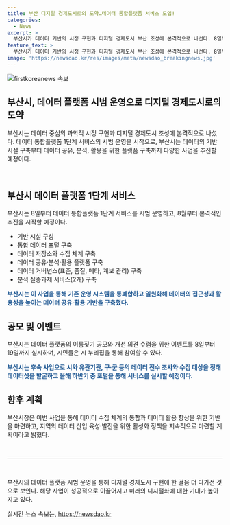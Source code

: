 ```yaml
---
title: 부산 디지털 경제도시로의 도약…데이터 통합플랫폼 서비스 도입!
categories:
  - News
excerpt: >
  부산시가 데이터 기반의 시정 구현과 디지털 경제도시 부산 조성에 본격적으로 나선다. 8일부터 데이터 통합플랫폼 1단계 서비스를 시범운영하고 8월부터 추진한다. 시는 데이터 공유·활용 기반을 구축하며, 데이터 거버넌스 구축과 분석 실증과제 서비스(2개) 등을 주요 내용으로 발표했다. 또한 8일부터 19일까지 플랫폼 이름짓기 공모와 개선 의견 수렴을 위한 이벤트를 실시하고, 후속 사업으로 데이터 전수 조사와 수집을 추진한다. 2025년 상반기 중 본격 서비스를 실시할 예정으로, 박형준 시장은 데이터 활용 향상을 위한 기반을 마련했다며 지역의 데이터 산업 육성을 위한 활성화 정책을 지속적으로 마련하겠다고 말했다. (단어수: 113)
feature_text: >
  부산시가 데이터 기반의 시정 구현과 디지털 경제도시 부산 조성에 본격적으로 나선다. 8일부터 데이터 통합플랫폼 1단계 서비스를 시범운영하고 8월부터 추진한다. 시는 데이터 공유·활용 기반을 구축하며, 데이터 거버넌스 구축과 분석 실증과제 서비스(2개) 등을 주요 내용으로 발표했다. 또한 8일부터 19일까지 플랫폼 이름짓기 공모와 개선 의견 수렴을 위한 이벤트를 실시하고, 후속 사업으로 데이터 전수 조사와 수집을 추진한다. 2025년 상반기 중 본격 서비스를 실시할 예정으로, 박형준 시장은 데이터 활용 향상을 위한 기반을 마련했다며 지역의 데이터 산업 육성을 위한 활성화 정책을 지속적으로 마련하겠다고 말했다. (단어수: 113)
image: 'https://newsdao.kr/res/images/meta/newsdao_breakingnews.jpg'
---
```


<p><img src="httpss://newsdao.kr/res/images/meta/newsdao_breakingnews.jpg" alt="firstkoreanews 속보" /></p>

<h2 data-ke-size="size26">부산시, 데이터 플랫폼 시범 운영으로 디지털 경제도시로의 도약</h2>

<p>부산시는 데이터 중심의 과학적 시정 구현과 디지털 경제도시 조성에 본격적으로 나섰다. 데이터 통합플랫폼 1단계 서비스의 시범 운영을 시작으로, 부산시는 데이터의 기반 시설 구축부터 데이터 공유, 분석, 활용을 위한 플랫폼 구축까지 다양한 사업을 추진할 예정이다. </p>

<p data-ke-size="size16">&nbsp;</p>

<h2 data-ke-size="size24">부산시 데이터 플랫폼 1단계 서비스</h2>

<p data-ke-size="size16">부산시는 8일부터 데이터 통합플랫폼 1단계 서비스를 시범 운영하고, 8월부터 본격적인 추진을 시작할 예정이다.</p>

<ul>
 <li>기반 시설 구성</li>
 <li>통합 데이터 포털 구축</li>
 <li>데이터 저장소와 수집 체계 구축</li>
 <li>데이터 공유·분석·활용 플랫폼 구축</li>
 <li>데이터 거버넌스(표준, 품질, 메타, 계보 관리) 구축</li>
 <li>분석 실증과제 서비스(2개) 구축</li>
</ul>

<p data-ke-size="size16"><b><span style="color: #1a5490;">부산시는 이 사업을 통해 기존 운영 시스템을 통폐합하고 일원화해 데이터의 접근성과 활용성을 높이는 데이터 공유·활용 기반을 구축했다.</span></b></p>

<h2 data-ke-size="size24">공모 및 이벤트</h2>

<p data-ke-size="size16">부산시는 데이터 플랫폼의 이름짓기 공모와 개선 의견 수렴을 위한 이벤트를 8일부터 19일까지 실시하며, 시민들은 시 누리집을 통해 참여할 수 있다.</p>

<p data-ke-size="size16"><b><span style="color: #1a5490;">부산시는 후속 사업으로 시와 유관기관, 구·군 등의 데이터 전수 조사와 수집 대상을 정해 데이터셋을 발굴하고 올해 하반기 중 포털을 통해 서비스를 실시할 예정이다.</span></b></p>

<h2 data-ke-size="size24">향후 계획</h2>

<p data-ke-size="size16">부산시장은 이번 사업을 통해 데이터 수집 체계의 통합과 데이터 활용 향상을 위한 기반을 마련하고, 지역의 데이터 산업 육성·발전을 위한 활성화 정책을 지속적으로 마련할 계획이라고 밝혔다.</p>

<p data-ke-size="size16">&nbsp;</p>

<hr>

<p data-ke-size="size16">&nbsp;</p>

<p>부산시의 데이터 플랫폼 시범 운영을 통해 디지털 경제도시 구현에 한 걸음 더 다가선 것으로 보인다. 해당 사업이 성공적으로 이끌어지고 미래의 디지털화에 대한 기대가 높아지고 있다.</p>
실시간 뉴스 속보는, <a href="https://newsdao.kr" rel="dofollow">https://newsdao.kr</a>


